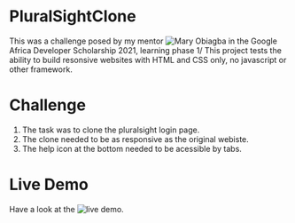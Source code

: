# PluralSightClone
This was a challenge posed by my mentor ![Mary Obiagba](https://github.com/Ifycode) in the Google Africa Developer Scholarship 2021, learning phase 1/ This project tests the ability to build resonsive websites with HTML and CSS only, no javascript or other framework.
# Challenge
1. The task was to clone the pluralsight login page.
2. The clone needed to be as responsive as the original webiste.
3. The help icon at the bottom needed to be acessible by tabs.

# Live Demo
Have a look at the ![live](https://dreamy-goldberg-06ed6d.netlify.app/) demo.
